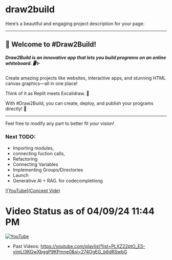 # draw2build
Here’s a beautiful and engaging project description for your page:

---

## 🌟 Welcome to #Draw2Build!

##### Draw2Build is an innovative app that lets you build programs on an online whiteboard. 🖥️✨ 

Create amazing projects like websites, interactive apps, and stunning HTML canvas graphics—all in one place! 

Think of it as Replit meets Excalidraw. 🎨 

With #Draw2Build, you can create, deploy, and publish your programs directly! 🚀 


---

Feel free to modify any part to better fit your vision!
### Next TODO:
- Importing modules,
- connecting fuction calls,
- Refactoring
- Connecting Variables
- Implementing Groups/Directories
- Launch
- Generative AI + RAG. for codecompletiong

[![YouTube](Concept Vide)](https://www.youtube.com/watch?v=hwF_Idx99Ls)

# Video Status as of 04/09/24 11:44 PM
[![YouTube](http://i.ytimg.com/vi/7rKzJ52KYQA/hqdefault.jpg)](https://youtu.be/7rKzJ52KYQA)

- Past Videos: https://youtube.com/playlist?list=PLXZ22ptO_ES-vjmLI3KGwXbggP9KPmne0&si=274OgEG_b6dRSwbG
